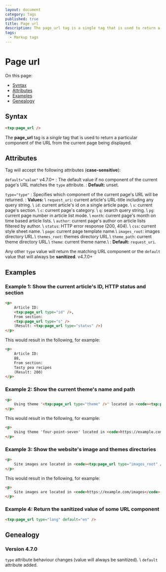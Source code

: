 ```yaml
---
layout: document
category: Tags
published: true
title: Page url
description: The page_url tag is a single tag that is used to return a particular component of the URL from the current page being displayed.
tags:
  - Markup tags
---
```


# Page url

On this page:

* [Syntax](#syntax)
* [Attributes](#attributes)
* [Examples](#examples)
* [Genealogy](#genealogy)

## Syntax

~~~ html
<txp:page_url />
~~~

The **page_url** tag is a *single* tag that is used to return a particular component of the URL from the current page being displayed.

## Attributes

Tag will accept the following attributes (**case-sensitive**):

`default="value"` <span class="footnote warning">v4.7.0+</span>
: The default value if no component of the current page's URL matches the `type` attribute.
: **Default:** unset.

`type="type"`
: Specifies which component of the current page's URL will be returned.
: **Values:** \\
`request_uri`: current article's URL-title including any query string. \\
`id`: current article's id on a single article page. \\
`s`: current page's section. \\
`c`: current page's category. \\
`q`: search query string. \\
`pg`: current page number in article list mode. \\
`month`: current page's month on time based article lists. \\
`author`: current page's author on article lists filtered by author. \\
`status`: HTTP error response (200, 404). \\
`css`: current style sheet name. \\
`page`: current page template name.\\
`images_root`: images directory URL.\\
`themes_root`: themes directory URL.\\
`theme_path`: current theme directory URL.\\
`theme`: current theme name.\\
: **Default:** `request_uri`.

Any other `type` value will return the matching URL component or the `default` value that will always be **sanitized**. <span class="footnote warning">v4.7.0+</span>

## Examples

### Example 1: Show the current article's ID, HTTP status and section

~~~ html
<p>
    Article ID:
    <txp:page_url type="id" />,
    From section:
    <txp:page_url type="s" />
    (Result: <txp:page_url type="status" />)
</p>
~~~

This would result in the following, for example:

~~~ html
<p>
    Article ID:
    88,
    From section:
    Tasty pea recipes
    (Result: 200)
</p>
~~~

### Example 2: Show the current theme's name and path

~~~ html
<p>
    Using theme '<txp:page_url type="theme" />' located in <code><txp:page_url type="theme_path" /></code>
</p>
~~~

This would result in the following, for example:

~~~ html
<p>
    Using theme 'four-point-seven' located in <code>https://example.com/themes/four-point-seven</code>
</p>
~~~

### Example 3: Show the website's image and themes directories

~~~ html
<p>
    Site images are located in <code><txp:page_url type="images_root" /></code> and themes are located in <code><txp:page_url type="themes_root" /></code>.
</p>
~~~

This would result in the following, for example:

~~~ html
<p>
    Site images are located in <code>https://example.com/images</code> and themes are located in <code>https://example.com/themes/</code>.
</p>
~~~

### Example 4: Return the sanitized value of some URL component

~~~ html
<txp:page_url type="lang" default="en" />
~~~

## Genealogy

### Version 4.7.0

`type` attribute behaviour changes (value will always be sanitized). \\
`default` attribute added.
